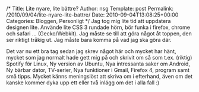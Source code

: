 /*
 Title: Lite nyare, lite bättre?
 Author: nsg
 Template: post
 Permalink: /2010/09/04/lite-nyare-lite-battre/
 Date: 2010-09-04T13:08:25+00:00
 Categories: Bloggen, Personligt
*/
Jag tog mig lite tid att uppdatera designen lite. Använde lite CSS 3 rundade hörn, bör funka i firefox, chrome och safari &#8230; (Gecko/Webkit). Jag måste se till att göra något åt toppen, den ser riktigt tråkig ut. Jag måste bara komma på vad jag ska göra där.

Det var nu ett bra tag sedan jag skrev något här och mycket har hänt, mycket som jag normalt hade gett mig på och skrivit om så som t.ex. (riktig) Spotify för Linux, Ny version av Ubuntu, Nya intressanta saker om Android, Ny bärbar dator, TV-serier, Nya funktioner i Gmail, Firefox 4, program samt små tipps. Mycket känns meningslöst att skriva om i efterhand, även om det kanske kommer dyka upp ett eller två inlägg om det i alla fall :) 

<small></small>